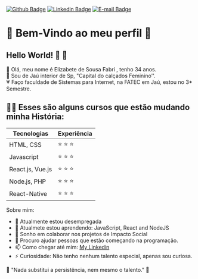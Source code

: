 [![Github Badge](https://img.shields.io/badge/-Github-000?style=flat-square&logo=Github&logoColor=white&link=https://github.com/joaoazevedoJS)](https://github.com/ElizabetePluGgui)
[![Linkedin Badge](https://img.shields.io/badge/-LinkedIn-blue?style=flat-square&logo=Linkedin&logoColor=white&link=https://www.linkedin.com/in/joaoazevedojs)](https://www.linkedin.com/in/elizabete-fabri-a0927819b/)
[![E-mail Badge](https://img.shields.io/badge/-E--mail-c14438?style=flat-square&logo=Gmail&logoColor=white&link=mailto:contato@joaoazevedojs.com.br)](mailto:pluggi.programmer@gmail.com)

# 🎀 Bem-Vindo ao meu perfil 🎀

## Hello World! :wave: :wave:


💜 Olá, meu nome é Elizabete de Sousa Fabri , tenho 34 anos.<br>
💛 Sou de Jaú interior de Sp, "Capital do calçados Feminino''.<br>
💗 Faço faculdade de Sistemas para Internet, na FATEC em Jaú, estou no 3* Semestre.<br>

## :man_technologist: Esses são alguns cursos que estão mudando minha História:

Tecnologias | Experiência |
| - | - |
| HTML, CSS | :star: :star: :star: | 
| Javascript | :star: :star: :star: |
| React.js, Vue.js | :star: :star: :star: |
| Node.js, PHP | :star: :star: :star: |
| React-Native | :star: :star: :star: |



Sobre mim:
- 🔭 Atualmente estou desempregada
- 🌱 Atualmete estou aprendendo: JavaScript, React and NodeJS
- 👯 Sonho em colaborar nos projetos de Impacto Social 
- 🤔 Procuro ajudar pessoas que estão começando na programação.
- 📫 Como chegar até mim: [My Linkedin](https://www.linkedin.com/in/elizabete-fabri-a0927819b/)
- ⚡ Curiosidade: Não tenho nenhum talento especial, apenas sou curiosa.

🚀 "Nada substitui a persistência, nem mesmo o talento." 🚀
